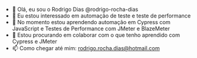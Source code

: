 - 👋 Olá, eu sou o Rodrigo Dias @rodrigo-rocha-dias
- 👀 Eu estou interessado em automação de teste e teste de performance
- 🌱 No momento estou aprendendo automação em Cypress com JavaScript e Testes de Performance com JMeter e BlazeMeter
- 💞️ Estou procurando em colaborar com o que tenho aprendido com Cypress e JMeter
- 📫 Como chegar até mim: rodrigo.rocha.dias@hotmail.com 

<!---
rodrigo-rocha-dias/rodrigo-rocha-dias is a ✨ special ✨ repository because its `README.md` (this file) appears on your GitHub profile.
You can click the Preview link to take a look at your changes.
--->
